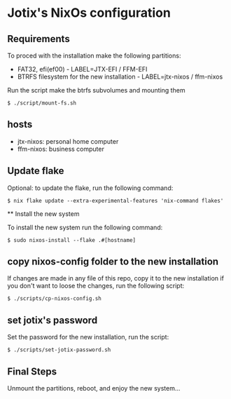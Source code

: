 # Jotix's NixOs configuration
## Requirements

To proced with the installation make the following partitions:

- FAT32, efi(ef00) - LABEL=JTX-EFI / FFM-EFI
- BTRFS filesystem for the new installation - LABEL=jtx-nixos / ffm-nixos 

Run the script make the btrfs subvolumes and mounting them

    $ ./script/mount-fs.sh

## hosts

- jtx-nixos: personal home computer
- ffm-nixos: business computer

## Update flake

Optional: to update the flake, run the following command:

    $ nix flake update --extra-experimental-features 'nix-command flakes'

** Install the new system

To install the new system run the following command:

    $ sudo nixos-install --flake .#[hostname]

## copy nixos-config folder to the new installation

If changes are made in any file of this repo, copy it to
the new installation if you don't want to loose
the changes, run the following script:

    $ ./scripts/cp-nixos-config.sh

## set jotix's password

Set the password for the new installation,
run the script:

    $ ./scripts/set-jotix-password.sh

## Final Steps

Unmount the partitions, reboot, and enjoy the new system...

